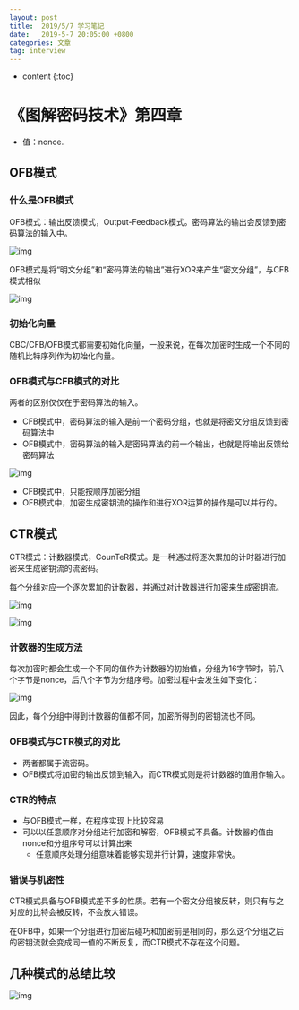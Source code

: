 ```yaml
---
layout: post
title:  2019/5/7 学习笔记
date:   2019-5-7 20:05:00 +0800
categories: 文章
tag: interview
---
```


* content
{:toc}
# 《图解密码技术》第四章

- 值：nonce.

## OFB模式

### 什么是OFB模式

OFB模式：输出反馈模式，Output-Feedback模式。密码算法的输出会反馈到密码算法的输入中。

![img](https://wx4.sinaimg.cn/mw690/0066mMjily1g2ub9939mnj30fl08eta2.jpg)

OFB模式是将“明文分组”和“密码算法的输出”进行XOR来产生“密文分组”，与CFB模式相似

![img](https://wx2.sinaimg.cn/mw690/0066mMjily1g2ub98wk9dj30g308hmyr.jpg)

### 初始化向量

CBC/CFB/OFB模式都需要初始化向量，一般来说，在每次加密时生成一个不同的随机比特序列作为初始化向量。

### OFB模式与CFB模式的对比

两者的区别仅仅在于密码算法的输入。

- CFB模式中，密码算法的输入是前一个密码分组，也就是将密文分组反馈到密码算法中
- OFB模式中，密码算法的输入是密码算法的前一个输出，也就是将输出反馈给密码算法

![img](https://wx3.sinaimg.cn/mw690/0066mMjily1g2ubqn7x2yj30fp08g75m.jpg)

- CFB模式中，只能按顺序加密分组
- OFB模式中，加密生成密钥流的操作和进行XOR运算的操作是可以并行的。

## CTR模式

CTR模式：计数器模式，CounTeR模式。是一种通过将逐次累加的计时器进行加密来生成密钥流的流密码。

每个分组对应一个逐次累加的计数器，并通过对计数器进行加密来生成密钥流。

![img](https://wx4.sinaimg.cn/mw690/0066mMjily1g2ub9a7tmsj30e50afwgb.jpg)

![img](https://wx2.sinaimg.cn/mw690/0066mMjily1g2ub9dn2ktj30e20b6q50.jpg)

### 计数器的生成方法

每次加密时都会生成一个不同的值作为计数器的初始值，分组为16字节时，前八个字节是nonce，后八个字节为分组序号。加密过程中会发生如下变化：

![img](https://wx2.sinaimg.cn/mw690/0066mMjily1g2ubc93u4vj30g102s0tc.jpg)

因此，每个分组中得到计数器的值都不同，加密所得到的密钥流也不同。

### OFB模式与CTR模式的对比

- 两者都属于流密码。
- OFB模式将加密的输出反馈到输入，而CTR模式则是将计数器的值用作输入。

### CTR的特点

- 与OFB模式一样，在程序实现上比较容易
- 可以以任意顺序对分组进行加密和解密，OFB模式不具备。计数器的值由nonce和分组序号可以计算出来
  - 任意顺序处理分组意味着能够实现并行计算，速度非常快。

### 错误与机密性

CTR模式具备与OFB模式差不多的性质。若有一个密文分组被反转，则只有与之对应的比特会被反转，不会放大错误。

在OFB中，如果一个分组进行加密后碰巧和加密前是相同的，那么这个分组之后的密钥流就会变成同一值的不断反复，而CTR模式不存在这个问题。

## 几种模式的总结比较

![img](https://wx2.sinaimg.cn/mw690/0066mMjily1g2ub9botnpj30gt0ej0xr.jpg)